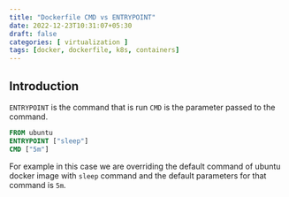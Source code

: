 ```yaml
---
title: "Dockerfile CMD vs ENTRYPOINT"
date: 2022-12-23T10:31:07+05:30
draft: false
categories: [ virtualization ]
tags: [docker, dockerfile, k8s, containers]
---
```


## Introduction

`ENTRYPOINT` is the command that is run
`CMD` is the parameter passed to the command.


```dockerfile
FROM ubuntu
ENTRYPOINT ["sleep"]
CMD ["5m"]
```
For example in this case we are overriding the default command of ubuntu docker image with `sleep` command and the default parameters for that command is `5m`.